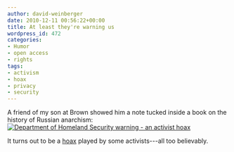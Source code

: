 ```yaml
---
author: david-weinberger
date: 2010-12-11 00:56:22+00:00
title: At least they're warning us
wordpress_id: 472
categories:
- Humor
- open access
- rights
tags:
- activism
- hoax
- privacy
- security
---
```


A friend of my son at Brown showed him a note tucked inside a book on the history of Russian anarchism:
[![Department of Homeland Security warning - an activist hoax](https://lil-blog-media.s3.amazonaws.com/2010/12/dhs-unsafe-book.jpg)](https://lil-blog-media.s3.amazonaws.com/2010/12/dhs-unsafe-book.jpg)

It turns out to be a [hoax](http://ultraviolet.in/2009/06/30/the-fear-of-feminism/) played by some activists---all too believably.

